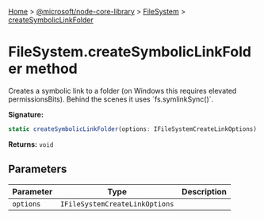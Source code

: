[Home](./index) &gt; [@microsoft/node-core-library](./node-core-library.md) &gt; [FileSystem](./node-core-library.filesystem.md) &gt; [createSymbolicLinkFolder](./node-core-library.filesystem.createsymboliclinkfolder.md)

# FileSystem.createSymbolicLinkFolder method

Creates a symbolic link to a folder (on Windows this requires elevated permissionsBits). Behind the scenes it uses \`fs.symlinkSync()\`.

**Signature:**
```javascript
static createSymbolicLinkFolder(options: IFileSystemCreateLinkOptions): void;
```
**Returns:** `void`

## Parameters

|  Parameter | Type | Description |
|  --- | --- | --- |
|  `options` | `IFileSystemCreateLinkOptions` |  |

